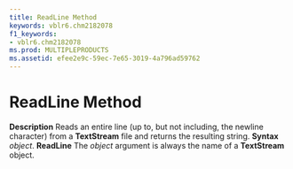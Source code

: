```yaml
---
title: ReadLine Method
keywords: vblr6.chm2182078
f1_keywords:
- vblr6.chm2182078
ms.prod: MULTIPLEPRODUCTS
ms.assetid: efee2e9c-59ec-7e65-3019-4a796ad59762
---
```



# ReadLine Method



 **Description**
Reads an entire line (up to, but not including, the newline character) from a  **TextStream** file and returns the resulting string.
 **Syntax**
 _object_. **ReadLine**
The  _object_ argument is always the name of a **TextStream** object.

